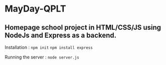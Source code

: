 # MayDay-QPLT

Homepage school project in HTML/CSS/JS using NodeJs and Express as a backend.
---
Installation : 
`npm init`
`npm install express`

Running the server : 
`node server.js`